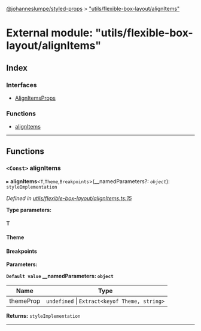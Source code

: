 [@johanneslumpe/styled-props](../README.md) > ["utils/flexible-box-layout/alignItems"](../modules/_utils_flexible_box_layout_alignitems_.md)

# External module: "utils/flexible-box-layout/alignItems"

## Index

### Interfaces

* [AlignItemsProps](../interfaces/_utils_flexible_box_layout_alignitems_.alignitemsprops.md)

### Functions

* [alignItems](_utils_flexible_box_layout_alignitems_.md#alignitems)

---

## Functions

<a id="alignitems"></a>

### `<Const>` alignItems

▸ **alignItems**<`T`,`Theme`,`Breakpoints`>(__namedParameters?: *`object`*): `styleImplementation`

*Defined in [utils/flexible-box-layout/alignItems.ts:15](https://github.com/johanneslumpe/styled-props/blob/8e709f1/src/utils/flexible-box-layout/alignItems.ts#L15)*

**Type parameters:**

#### T 
#### Theme 
#### Breakpoints 
**Parameters:**

**`Default value` __namedParameters: `object`**

| Name | Type |
| ------ | ------ |
| themeProp | `undefined` \| `Extract<keyof Theme, string>` |

**Returns:** `styleImplementation`

___

